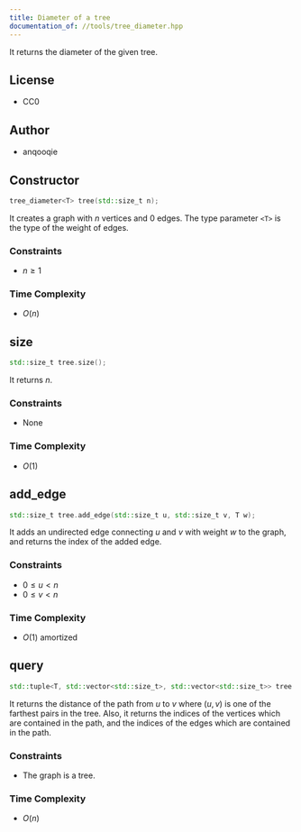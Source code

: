 ```yaml
---
title: Diameter of a tree
documentation_of: //tools/tree_diameter.hpp
---
```


It returns the diameter of the given tree.

## License
- CC0

## Author
- anqooqie

## Constructor
```cpp
tree_diameter<T> tree(std::size_t n);
```

It creates a graph with $n$ vertices and $0$ edges.
The type parameter `<T>` is the type of the weight of edges.

### Constraints
- $n \geq 1$

### Time Complexity
- $O(n)$

## size
```cpp
std::size_t tree.size();
```

It returns $n$.

### Constraints
- None

### Time Complexity
- $O(1)$

## add_edge
```cpp
std::size_t tree.add_edge(std::size_t u, std::size_t v, T w);
```

It adds an undirected edge connecting $u$ and $v$ with weight $w$ to the graph, and returns the index of the added edge.

### Constraints
- $0 \leq u < n$
- $0 \leq v < n$

### Time Complexity
- $O(1)$ amortized

## query
```cpp
std::tuple<T, std::vector<std::size_t>, std::vector<std::size_t>> tree.query();
```

It returns the distance of the path from $u$ to $v$ where $(u, v)$ is one of the farthest pairs in the tree.
Also, it returns the indices of the vertices which are contained in the path, and the indices of the edges which are contained in the path.

### Constraints
- The graph is a tree.

### Time Complexity
- $O(n)$
